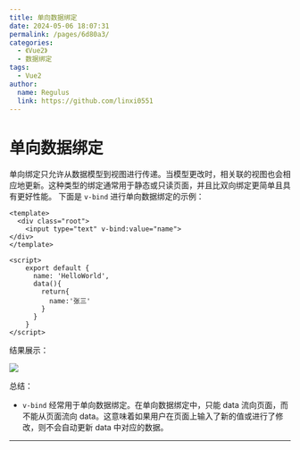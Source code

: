 ```yaml
---
title: 单向数据绑定
date: 2024-05-06 18:07:31
permalink: /pages/6d80a3/
categories:
  - 《Vue2》
  - 数据绑定
tags:
  - Vue2
author: 
  name: Regulus
  link: https://github.com/linxi0551
---
```


# 单向数据绑定
单向绑定只允许从数据模型到视图进行传递。当模型更改时，相关联的视图也会相应地更新。这种类型的绑定通常用于静态或只读页面，并且比双向绑定更简单且具有更好性能。
下面是  `v-bind`  进行单向数据绑定的示例：
```vue
<template>
  <div class="root">
    <input type="text" v-bind:value="name">
</div>
</template>

<script>
    export default {
      name: 'HelloWorld',
      data(){
        return{
          name:'张三'
        }
      }
    }
</script>
```
结果展示：

![](https://cdn.nlark.com/yuque/0/2024/png/40965929/1712566620748-cf78318a-6b4a-43a2-83bc-5c2b7e73c4f7.png)

总结：

-  `v-bind`  经常用于单向数据绑定。在单向数据绑定中，只能 data 流向页面，而不能从页面流向 data。这意味着如果用户在页面上输入了新的值或进行了修改，则不会自动更新 data 中对应的数据。

---